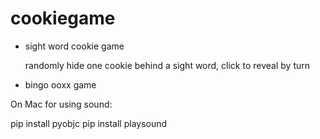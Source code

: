 # cookiegame

- sight word cookie game

    randomly hide one cookie behind a sight word, click to reveal by turn

- bingo ooxx game

On Mac for using sound:

pip install pyobjc
pip install playsound

